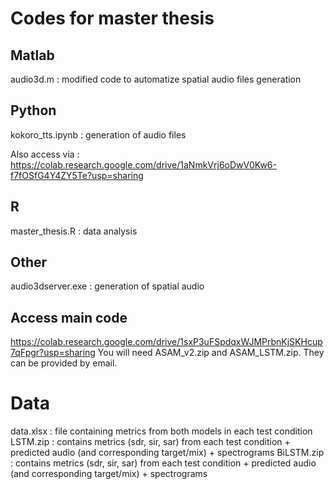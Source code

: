# Codes for master thesis

## Matlab
audio3d.m : modified code to automatize spatial audio files generation

## Python
kokoro_tts.ipynb : generation of audio files 

Also access via : https://colab.research.google.com/drive/1aNmkVrj6oDwV0Kw6-f7fOSfG4Y4ZY5Te?usp=sharing

## R
master_thesis.R : data analysis

## Other
audio3dserver.exe : generation of spatial audio

## Access main code 
https://colab.research.google.com/drive/1sxP3uFSpdqxWJMPrbnKjSKHcup7qFpgr?usp=sharing
You will need ASAM_v2.zip and ASAM_LSTM.zip. They can be provided by email.

# Data
data.xlsx : file containing metrics from both models in each test condition
LSTM.zip : contains metrics (sdr, sir, sar) from each test condition + predicted audio (and corresponding target/mix) + spectrograms
BiLSTM.zip : contains metrics (sdr, sir, sar) from each test condition + predicted audio (and corresponding target/mix) + spectrograms
